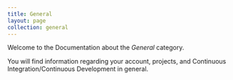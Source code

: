 ```yaml
---
title: General
layout: page
collection: general
---
```


Welcome to the Documentation about the _General_ category.

You will find information regarding your account, projects, and Continuous Integration/Continuous Development in general.
